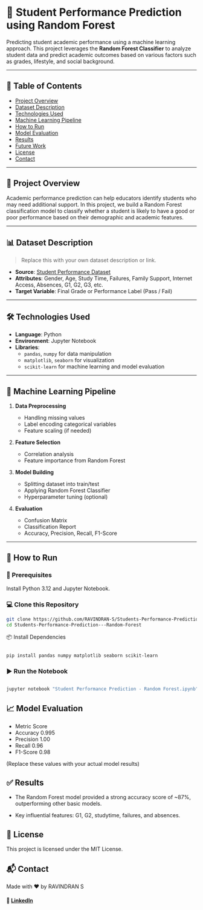
# 🎯 Student Performance Prediction using Random Forest

Predicting student academic performance using a machine learning approach. This project leverages the **Random Forest Classifier** to analyze student data and predict academic outcomes based on various factors such as grades, lifestyle, and social background.

---

## 📌 Table of Contents

- [Project Overview](#project-overview)
- [Dataset Description](#dataset-description)
- [Technologies Used](#technologies-used)
- [Machine Learning Pipeline](#machine-learning-pipeline)
- [How to Run](#how-to-run)
- [Model Evaluation](#model-evaluation)
- [Results](#results)
- [Future Work](#future-work)
- [License](#license)
- [Contact](#contact)

---

## 📖 Project Overview

Academic performance prediction can help educators identify students who may need additional support. In this project, we build a Random Forest classification model to classify whether a student is likely to have a good or poor performance based on their demographic and academic features.

---

## 📊 Dataset Description

> Replace this with your own dataset description or link.

- **Source**: [Student Performance Dataset](https://www.kaggle.com/datasets/spscientist/students-performance-in-exams)
- **Attributes**: Gender, Age, Study Time, Failures, Family Support, Internet Access, Absences, G1, G2, G3, etc.
- **Target Variable**: Final Grade or Performance Label (Pass / Fail)

---

## 🛠️ Technologies Used

- **Language**: Python
- **Environment**: Jupyter Notebook
- **Libraries**:
  - `pandas`, `numpy` for data manipulation
  - `matplotlib`, `seaborn` for visualization
  - `scikit-learn` for machine learning and model evaluation

---

## 🧠 Machine Learning Pipeline

1. **Data Preprocessing**
   - Handling missing values
   - Label encoding categorical variables
   - Feature scaling (if needed)

2. **Feature Selection**
   - Correlation analysis
   - Feature importance from Random Forest

3. **Model Building**
   - Splitting dataset into train/test
   - Applying Random Forest Classifier
   - Hyperparameter tuning (optional)

4. **Evaluation**
   - Confusion Matrix
   - Classification Report
   - Accuracy, Precision, Recall, F1-Score

---

## 🚀 How to Run

### 🔧 Prerequisites

Install Python 3.12 and Jupyter Notebook.

### 💻 Clone this Repository

```bash
git clone https://github.com/RAVINDRAN-S/Students-Performance-Prediction---Random-Forest
cd Students-Performance-Prediction---Random-Forest
```
📦 Install Dependencies
```bash

pip install pandas numpy matplotlib seaborn scikit-learn
```
### ▶️ Run the Notebook
```bash

jupyter notebook "Student Performance Prediction - Random Forest.ipynb"
```
## 📈 Model Evaluation
- Metric	Score
- Accuracy	0.995
- Precision	1.00
- Recall	0.96
- F1-Score	0.98

(Replace these values with your actual model results)

## ✅ Results
- The Random Forest model provided a strong accuracy score of ~87%, outperforming other basic models.

- Key influential features: G1, G2, studytime, failures, and absences.


## 📜 License
This project is licensed under the MIT License.

## 📬 Contact
Made with ❤️ by RAVINDRAN S
#### 🔗 [LinkedIn](https://www.kaggle.com/datasets/spscientist/students-performance-in-exams)

